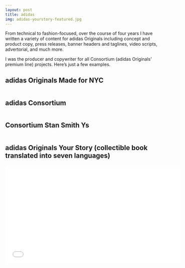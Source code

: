 ```yaml
---
layout: post
title: adidas
img: adidas-yourstory-featured.jpg
---
```

From technical to fashion-focused, over the course of four years I have written a variety of content for adidas Originals including concept and product copy, press releases, banner headers and taglines, video scripts, advertorial, and much more.

I was the producer and copywriter for all Consortium (adidas Originals' premium line) projects. Here’s just a few examples.

## adidas Originals Made for NYC
<div><img src="{{ site.baseurl }}/public/images/adidas made for nyc 1.png" alt=""></div>

<div><img src="{{ site.baseurl }}/public/images/adidas made for nyc.png" alt=""></div>

## adidas Consortium
<div><img src="{{ site.baseurl }}/public/images/adidas-consortium.png" alt=""></div>

<div><img src="{{ site.baseurl }}/public/images/adidas-consortium-blazer.png" alt=""></div>

<div><img src="{{ site.baseurl }}/public/images/adidas-consortium-parka.png" alt=""></div>

## Consortium Stan Smith Ys
<div><img src="{{ site.baseurl }}/public/images/adidas-stansmiths-ysimage.png" alt=""></div>

<div><img src="{{ site.baseurl }}/public/images/adidas-stansmith-ys.png" alt=""></div>

## adidas Originals Your Story (collectible book translated into seven languages)
<iframe width="560" height="315" src="//www.youtube.com/embed/atQGs7O1fA4" frameborder="0" allowfullscreen></iframe>

<div><img src="{{ site.baseurl }}/public/images/adidas-yourstory-group.jpg" alt=""></div>

<div><img src="{{ site.baseurl }}/public/images/adidas-yourstory-book.jpg" alt=""></div>
